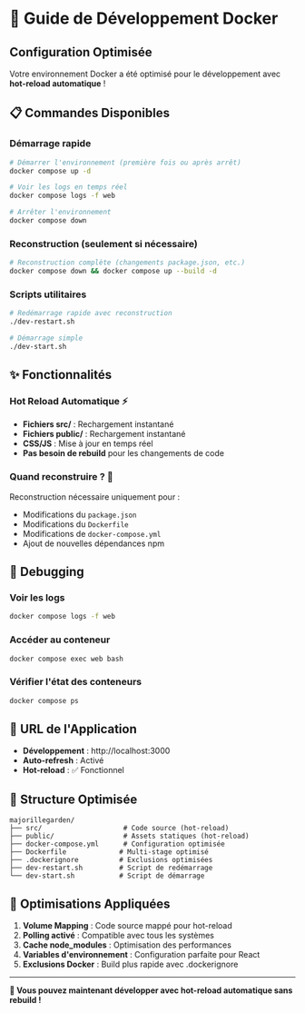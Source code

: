 # 🚀 Guide de Développement Docker

## Configuration Optimisée

Votre environnement Docker a été optimisé pour le développement avec **hot-reload automatique** !

## 📋 Commandes Disponibles

### Démarrage rapide
```bash
# Démarrer l'environnement (première fois ou après arrêt)
docker compose up -d

# Voir les logs en temps réel
docker compose logs -f web

# Arrêter l'environnement
docker compose down
```

### Reconstruction (seulement si nécessaire)
```bash
# Reconstruction complète (changements package.json, etc.)
docker compose down && docker compose up --build -d
```

### Scripts utilitaires
```bash
# Redémarrage rapide avec reconstruction
./dev-restart.sh

# Démarrage simple
./dev-start.sh
```

## ✨ Fonctionnalités

### Hot Reload Automatique ⚡
- **Fichiers src/** : Rechargement instantané
- **Fichiers public/** : Rechargement instantané  
- **CSS/JS** : Mise à jour en temps réel
- **Pas besoin de rebuild** pour les changements de code

### Quand reconstruire ? 🔨
Reconstruction nécessaire uniquement pour :
- Modifications du `package.json`
- Modifications du `Dockerfile`
- Modifications de `docker-compose.yml`
- Ajout de nouvelles dépendances npm

## 🐛 Debugging

### Voir les logs
```bash
docker compose logs -f web
```

### Accéder au conteneur
```bash
docker compose exec web bash
```

### Vérifier l'état des conteneurs
```bash
docker compose ps
```

## 🎯 URL de l'Application
- **Développement** : http://localhost:3000
- **Auto-refresh** : Activé
- **Hot-reload** : ✅ Fonctionnel

## 📁 Structure Optimisée

```
majorillegarden/
├── src/                    # Code source (hot-reload)
├── public/                 # Assets statiques (hot-reload)
├── docker-compose.yml      # Configuration optimisée
├── Dockerfile             # Multi-stage optimisé
├── .dockerignore          # Exclusions optimisées
├── dev-restart.sh         # Script de redémarrage
└── dev-start.sh           # Script de démarrage
```

## 🔧 Optimisations Appliquées

1. **Volume Mapping** : Code source mappé pour hot-reload
2. **Polling activé** : Compatible avec tous les systèmes
3. **Cache node_modules** : Optimisation des performances
4. **Variables d'environnement** : Configuration parfaite pour React
5. **Exclusions Docker** : Build plus rapide avec .dockerignore

---

**🎉 Vous pouvez maintenant développer avec hot-reload automatique sans rebuild !**